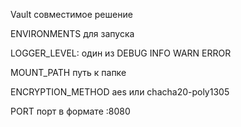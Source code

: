 Vault совместимое решение

ENVIRONMENTS для запуска


LOGGER_LEVEL: один из DEBUG INFO WARN ERROR


MOUNT_PATH путь к папке


ENCRYPTION_METHOD aes или chacha20-poly1305


PORT порт в формате :8080
